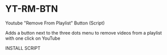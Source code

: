 # YT-RM-BTN
Youtube "Remove From Playlist" Button (Script)

Adds a button next to the three dots menu to remove videos from a playlist with one click on YouTube

INSTALL SCRIPT
